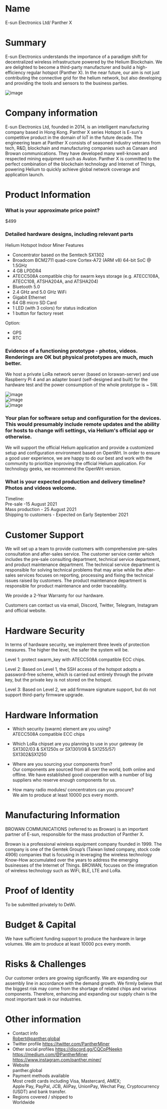 # Name
E-sun Electronics Ltd/ Panther X

# Summary
E-sun Electronics understands the importance of a paradigm shift for decentralized wireless infrastructure powered by the Helium Blockchain. We are delighted to become a third-party manufacturer and build a high-efficiency regular hotspot (Panther X). In the near future, our aim is not just contributing the connective grid for the helium network, but also developing and providing the tools and sensors to the business parties.
 
 ![image](https://github.com/jackyle6/PID/blob/main/image/001.png)

# Company information
E-sun Electronics Ltd, founded in 2014, is an intelligent manufacturing company based in Hong Kong. Panther X series Hotspot is E-sun's competitive product in the domain of IoT in the future decade. The engineering team at Panther X consists of seasoned industry veterans from tech, R&D, blockchain and manufacturing companies such as Canaan and Browan communications. They have developed many well-known and respected mining equipment such as Avalon. Panther X is committed to the perfect combination of the blockchain technology and Internet of Things, powering Helium to quickly achieve global network coverage and application launch.

# Product Information
###   What is your approximate price point?<br>
$499

###   Detailed hardware designs, including relevant parts<br>
Helium Hotspot Indoor Miner Features<br>
* Concentrator based on the Semtech SX1302<br>
*	Broadcom BCM2711 quad-core Cortex-A72 (ARM v8) 64-bit SoC @ 1.5GHz<br>
*	4 GB LPDDR4<br>
*	ATECC508A compatible chip for swarm keys storage (e.g. ATECC108A, ATECC108, ATSHA204A, and ATSHA204)<br>
*	Bluetooth 5.0<br>
*	2.4 GHz and 5.0 GHz WiFi<br>
*	Gigabit Ethernet<br>
*	64 GB micro SD Card<br>
*	1 LED (with 3 colors) for status indication<br>
*	1 button for factory reset<br>
 
Option:
*	GPS
*	RTC

###  Evidence of a functioning prototype - photos, videos. Renderings are OK but physical prototypes are much, much better.
We host a private LoRa network server (based on lorawan-server) and use Raspberry Pi 4 and an adapter board (self-designed and built) for the hardware test and the power consumption of the whole prototype is ~ 5W.<br>

![image](https://github.com/jackyle6/PID/blob/main/image/0020.jpg) <br>
![image](https://github.com/jackyle6/PID/blob/main/image/003.jpg) <br>
![image](https://github.com/jackyle6/PID/blob/main/image/0040.jpg) <br>
###  Your plan for software setup and configuration for the devices. This would presumably include remote updates and the ability for hosts to change wifi settings, via Helium's official app or otherwise.
We will support the official Helium application and provide a customized setup and configuration environment based on OpenWrt. In order to ensure a good user experience, we are happy to do our best and work with the community to prioritize improving the official Helium application. For technology geeks, we recommend the OpenWrt version.

###  What is your expected production and delivery timeline? Photos and videos welcome.<br>
Timeline:<br>
Pre-sale -15 August 2021<br>
Mass production - 25 August 2021<br>
Shipping to customers - Expected on Early September 2021<br>

# Customer Support
We will set up a team to provide customers with comprehensive pre-sales consultation and after-sales service. The customer service center which includes the pre-sale consulting department, technical service department, and product maintenance department. The technical service department is responsible for solving technical problems that may arise while the after-sales services focuses on reporting, processing and fixing the technical issues raised by customers. The product maintenance department is responsible for product maintenance and order traceability.

We provide a 2-Year Warranty for our hardware.<br>

Customers can contact us via email, Discord, Twitter, Telegram, Instagram and official website.<br>

# Hardware Security
In terms of hardware security, we implement three levels of protection measures. The higher the level, the safer the system will be.<br>

Level 1: protect swarm_key with ATECC508A compatible ECC chips.<br>

Level 2: Based on Level 1, the SSH access of the hotspot adopts a password-free scheme, which is carried out entirely through the private key, but the private key is not stored on the hotspot.<br>

Level 3: Based on Level 2, we add firmware signature support, but do not support third-party firmware upgrade.<br>

# Hardware Information
*	Which security (swarm) element are you using?<br>
ATECC508A compatible ECC chips<br>

* Which LoRa chipset are you planning to use in your gateway (ie SX1302/03 & SX1250s or SX1301/08 & SX1255/57)<br>
SX1302&SX1250<br>

*	Where are you sourcing your components from?<br>
Our components are sourced from all over the world, both online and offline. We have established good cooperation with a number of big suppliers who reserve enough components for us. 

*	How many radio modules/ concentrators can you procure?<br>
We aim to produce at least 10000 pcs every month.

# Manufacturing Information
BROWAN COMMUNICATIONS (referred to as Browan) is an important partner of E-sun, responsible for the mass production of Panther X.<br>

Browan is a professional wireless equipment company founded in 1999. The company is one of the Gemtek Group’s (Taiwan listed company, stock code 4906) companies that is focusing in leveraging the wireless technology Know-How accumulated over the years to address the emerging businesses of the Internet of Things. BROWAN, focuses on the integration of wireless technology such as WiFi, BLE, LTE and LoRa.

# Proof of Identity
To be submitted privately to DeWi.

# Budget & Capital
We have sufficient funding support to produce the hardware in large volumes. We aim to produce at least 10000 pcs every month.

# Risks & Challenges
Our customer orders are growing significantly. We are expanding our assembly line in accordance with the demand growth. We firmly believe that the biggest risk may come from the shortage of related chips and various components. Therefore, enhancing and expanding our supply chain is the most important task in our industries.

# Other information
*	Contact info<br>
 Robert@panther.global<br>
*	Twitter profile 
https://twitter.com/PantherMiner<br>
*	Other social profiles 
https://discord.gg/CQCpPNeekn<br>
https://medium.com/@PantherMiner<br>
https://www.instagram.com/panther.miner/<br>
*	Website<br> 
panther.global
*	Payment methods available<br> 
Most credit cards including Visa, Mastercard, AMEX;<br>
Apple Pay, PayPal, JCB, AliPay, UnionPay, Wechat Pay, Cryptocurrency (USDT) and bank transfer.<br>
*	Regions covered / shipped to <br>
Worldwide
